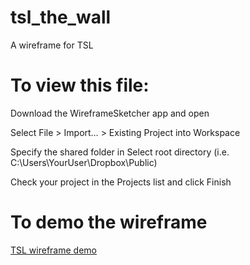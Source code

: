 # tsl_the_wall
A wireframe for TSL

# To view this file:
Download the WireframeSketcher app and open

Select File > Import… > Existing Project into Workspace

Specify the shared folder in Select root directory (i.e. C:\Users\YourUser\Dropbox\Public)

Check your project in the Projects list and click Finish

# To demo the wireframe
[TSL wireframe demo](https://wiresketch.com/8ejnMiAh/intro)

